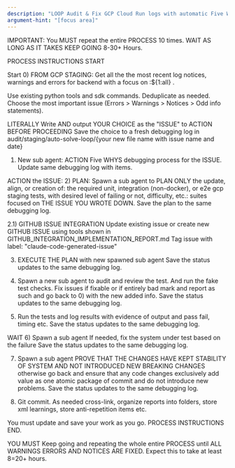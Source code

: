 ```yaml
---
description: "LOOP Audit & Fix GCP Cloud Run logs with automatic Five Whys debugging. LOGS (not offical named GCP error)"
argument-hint: "[focus area]"
---
```


IMPORTANT: You MUST repeat the entire PROCESS 10 times. WAIT AS LONG AS IT TAKES KEEP GOING 8-30+ Hours.

PROCESS INSTRUCTIONS START

Start
0) FROM GCP STAGING: 
Get all the the most recent log notices, warnings and errors for backend with a focus on :${1:all} .

Use existing python tools and sdk commands. Deduplicate as needed.
Choose the most important issue (Errors > Warnings > Notices > Odd info statements).

LITERALLY Write AND output YOUR CHOICE as the "ISSUE" to ACTION BEFORE PROCEEDING
Save the choice to a fresh debugging log in audit/staging/auto-solve-loop/{your new file name with issue name and date}

1) New sub agent: ACTION Five WHYS debugging process for the ISSUE.
Update same debugging log with items.

ACTION the ISSUE:
2) PLAN: 
Spawn a sub agent to PLAN ONLY the update, align, or creation of: 
the required unit, integration (non-docker), or e2e gcp staging tests, with desired level of failing or not, difficulty, etc.: suites focused on THE ISSUE YOU WROTE DOWN.
Save the plan to the same debugging log.

2.1) GITHUB ISSUE INTEGRATION
Update existing issue or create new GITHUB ISSUE 
using tools shown in GITHUB_INTEGRATION_IMPLEMENTATION_REPORT.md
Tag issue with label: "claude-code-generated-issue"

3) EXECUTE THE PLAN with new spawned sub agent
Save the status updates to the same debugging log.

43) Spawn a new sub agent to audit and review the test. And run the fake test checks. Fix issues if fixable or 
if entirely bad mark and report as such and go back to 0) with the new added info.
Save the status updates to the same debugging log.

5) Run the tests and log results with evidence of output and pass fail, timing etc.
Save the status updates to the same debugging log.

WAIT
6) Spawn a sub agent If needed, fix the system under test based on the failure
Save the status updates to the same debugging log.

7) Spawn a sub agent PROVE THAT THE CHANGES HAVE KEPT STABILITY OF SYSTEM AND NOT INTRODUCED NEW BREAKING CHANGES
otherwise go back and ensure that any code changes exclusively add value as one atomic package of commit and
do not introduce new problems.
Save the status updates to the same debugging log.

8) Git commit.
As needed cross-link, organize reports into folders, store xml learnings, store anti-repetition items etc.

You must update and save your work as you go.
PROCESS INSTRUCTIONS END.

YOU MUST Keep going and repeating the whole entire PROCESS until ALL WARNINGS ERRORS AND NOTICES ARE FIXED.
Expect this to take at least 8=20+ hours.